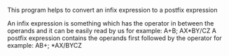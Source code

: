 This program helps to convert an infix expression to a postfix expression 

An infix expression is something which has the operator in between the operands and it can be easily read by us for example: A+B; AX*BY/CZ
A postfix expression contains the operands first followed by the operator for example: AB+; *AX/BYCZ 
